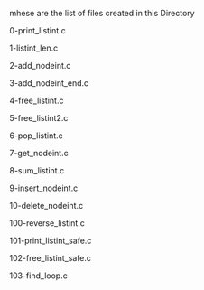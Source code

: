 mhese are the list of files created in this Directory

0-print_listint.c

1-listint_len.c

2-add_nodeint.c

3-add_nodeint_end.c

4-free_listint.c

5-free_listint2.c

6-pop_listint.c

7-get_nodeint.c

8-sum_listint.c

9-insert_nodeint.c

10-delete_nodeint.c

100-reverse_listint.c

101-print_listint_safe.c

102-free_listint_safe.c

103-find_loop.c

